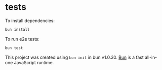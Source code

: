 # tests

To install dependencies:

```bash
bun install
```

To run e2e tests:

```bash
bun test
```

This project was created using `bun init` in bun v1.0.30. [Bun](https://bun.sh) is a fast all-in-one JavaScript runtime.

